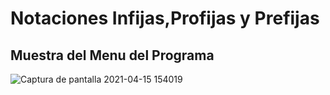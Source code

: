 # Notaciones Infijas,Profijas y Prefijas

## Muestra del Menu del Programa

![Captura de pantalla 2021-04-15 154019](https://user-images.githubusercontent.com/66188523/114942833-5bab2c80-9e02-11eb-99cd-204653f9e48a.png)
